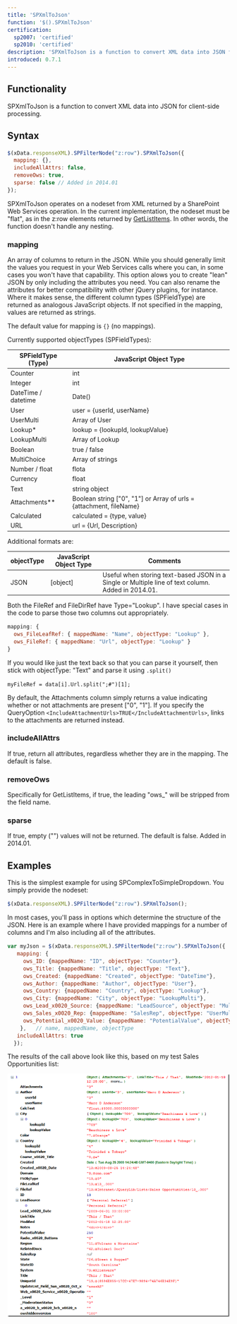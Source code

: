 ```yaml
---
title: 'SPXmlToJson'
function: '$().SPXmlToJson'
certification:
  sp2007: 'certified'
  sp2010: 'certified'
description: 'SPXmlToJson is a function to convert XML data into JSON for client-side processing.'
introduced: 0.7.1
---
```


## Functionality

SPXmlToJson is a function to convert XML data into JSON for client-side processing.

## Syntax

``` javascript
$(xData.responseXML).SPFilterNode("z:row").SPXmlToJson({
  mapping: {},
  includeAllAttrs: false,
  removeOws: true,
  sparse: false // Added in 2014.01
});
```

SPXmlToJson operates on a nodeset from XML returned by a SharePoint Web Services operation. In the current implementation, the nodeset must be "flat", as in the z:row elements returned by [GetListItems](../core/web-services/Lists/GetListItems.md). In other words, the function doesn't handle any nesting.

### mapping

An array of columns to return in the JSON. While you should generally limit the values you request in your Web Services calls where you can, in some cases you won't have that capability. This option alows you to create "lean" JSON by only including the attributes you need. You can also rename the attributes for better compatibility with other jQuery plugins, for instance. Where it makes sense, the different column types (SPFieldType) are returned as analogous JavaScript objects. If not specified in the mapping, values are returned as strings.

The default value for mapping is `{}` (no mappings).

Currently supported objectTypes (SPFieldTypes):

| SPFieldType (Type) | JavaScript Object Type |
|--------------------|------------------------|
| Counter | int |
| Integer | int |
| DateTime / datetime | Date() |
| User | user = {userId, userName} |
| UserMulti | Array of User |
| Lookup* | lookup = {lookupId, lookupValue} |
| LookupMulti | Array of Lookup |
| Boolean | true / false |
| MultiChoice | Array of strings |
| Number / float | flota |
| Currency | float |
| Text | string object |
| Attachments** | Boolean string ["0", "1"] or Array of urls = {attachment, fileName} |
| Calculated | calculated = {type, value} |
| URL | url = {Url, Description} |

Additional formats are:

| objectType | JavaScript Object Type | Comments |
|------------|------------------------|----------|
| JSON | [object] | Useful when storing text-based JSON in a Single or Multiple line of text column. Added in 2014.01. |

Both the FileRef and FileDirRef have Type="Lookup". I have special cases in the code to parse those two columns out appropriately.

``` javascript
mapping: {
  ows_FileLeafRef: { mappedName: "Name", objectType: "Lookup" },
  ows_FileRef: { mappedName: "Url", objectType: "Lookup" }
}
```

If you would like just the text back so that you can parse it yourself, then stick with objectType: "Text" and parse it using `.split()`

`myFileRef = data[i].Url.split(";#")[1];`

By default, the Attachments column simply returns a value indicating whether or not attachments are present ["0", "1"]. If you specify the QueryOption `<IncludeAttachmentUrls>TRUE</IncludeAttachmentUrls>`, links to the attachments are returned instead.

### includeAllAttrs

If true, return all attributes, regardless whether they are in the mapping. The default is false.

### removeOws

Specifically for GetListItems, if true, the leading "ows_" will be stripped from the field name.

### sparse 

If true, empty ("") values will not be returned. The default is false. Added in 2014.01.

## Examples

This is the simplest example for using SPComplexToSimpleDropdown. You simply provide the nodeset:

``` javascript
$(xData.responseXML).SPFilterNode("z:row").SPXmlToJson();
```

In most cases, you'll pass in options which determine the structure of the JSON. Here is an example where I have provided mappings for a number of columns and I'm also including all of the attributes.

``` javascript
var myJson = $(xData.responseXML).SPFilterNode("z:row").SPXmlToJson({
   mapping: {
     ows_ID: {mappedName: "ID", objectType: "Counter"},
     ows_Title: {mappedName: "Title", objectType: "Text"},
     ows_Created: {mappedName: "Created", objectType: "DateTime"},
     ows_Author: {mappedName: "Author", objectType: "User"},
     ows_Country: {mappedName: "Country", objectType: "Lookup"},
     ows_City: {mappedName: "City", objectType: "LookupMulti"},
     ows_Lead_x0020_Source: {mappedName: "LeadSource", objectType: "MultiChoice"},
     ows_Sales_x0020_Rep: {mappedName: "SalesRep", objectType: "UserMulti"},
     ows_Potential_x0020_Value: {mappedName: "PotentialValue", objectType: "Currency"}
    },   // name, mappedName, objectType
   includeAllAttrs: true
  });
```

The results of the call above look like this, based on my test Sales Opportunities list:

![screenshot of results](img/SPXmlToJson1.png)

